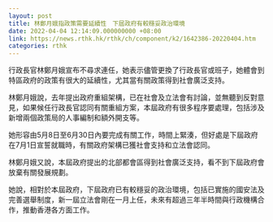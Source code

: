 ```yaml
---
layout: post
title: 林鄭月娥指政策需要延續性　下屆政府有較穩妥政治環境
date: 2022-04-04 12:14:09.000000000 +08:00
link: https://news.rthk.hk/rthk/ch/component/k2/1642386-20220404.htm
categories: rthk
---
```


行政長官林鄭月娥宣布不尋求連任，她表示儘管更換了行政長官或班子，她體會到特區政府的政策有很大的延續性，尤其當有關政策得到社會廣泛支持。

林鄭月娥說，去年提出政府重組架構，已在社會及立法會有討論，並無聽到反對意見，如果候任行政長官認同有關重組方案，本屆政府有很多程序要處理，包括涉及新增兩個政策局的人事編制和額外開支等。

她形容由5月8日至6月30日內要完成有關工作，時間上緊湊，但好處是下屆政府在7月1日宣誓就職時，有關政府架構已獲社會支持和立法會認同。

林鄭月娥又說，本屆政府提出的北部都會區得到社會廣泛支持，看不到下屆政府會放棄有關發展規劃。

她說，相對於本屆政府，下屆政府已有較穩妥的政治環境，包括已實施的國安法及完善選舉制度，新一屆立法會剛在一月上任，未來有超過三年半時間與行政機構合作，推動香港各方面工作。
